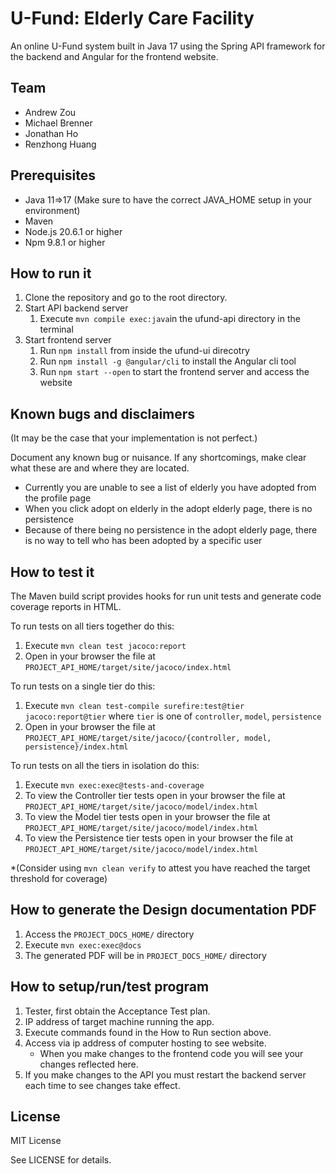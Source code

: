 # U-Fund:  Elderly Care Facility

An online U-Fund system built in Java 17 using the Spring API framework for the backend and Angular for the frontend website.

## Team

- Andrew Zou
- Michael Brenner
- Jonathan Ho
- Renzhong Huang

## Prerequisites

- Java 11=>17 (Make sure to have the correct JAVA_HOME setup in your environment)
- Maven
- Node.js 20.6.1 or higher
- Npm 9.8.1 or higher

## How to run it

1. Clone the repository and go to the root directory.
2. Start API backend server
   1. Execute `mvn compile exec:java`in the ufund-api directory in the terminal
3. Start frontend server
   1. Run `npm install` from inside the ufund-ui direcotry
   2. Run `npm install -g @angular/cli` to install the Angular cli tool
   3. Run `npm start --open` to start the frontend server and access the website

## Known bugs and disclaimers

(It may be the case that your implementation is not perfect.)

Document any known bug or nuisance.
If any shortcomings, make clear what these are and where they are located.

- Currently you are unable to see a list of elderly you have adopted from the profile page
- When you click adopt on elderly in the adopt elderly page, there is no persistence
- Because of there being no persistence in the adopt elderly page, there is no way to tell who has been adopted by a specific user

## How to test it

The Maven build script provides hooks for run unit tests and generate code coverage
reports in HTML.

To run tests on all tiers together do this:

1. Execute `mvn clean test jacoco:report`
2. Open in your browser the file at `PROJECT_API_HOME/target/site/jacoco/index.html`

To run tests on a single tier do this:

1. Execute `mvn clean test-compile surefire:test@tier jacoco:report@tier` where `tier` is one of `controller`, `model`, `persistence`
2. Open in your browser the file at `PROJECT_API_HOME/target/site/jacoco/{controller, model, persistence}/index.html`

To run tests on all the tiers in isolation do this:

1. Execute `mvn exec:exec@tests-and-coverage`
2. To view the Controller tier tests open in your browser the file at `PROJECT_API_HOME/target/site/jacoco/model/index.html`
3. To view the Model tier tests open in your browser the file at `PROJECT_API_HOME/target/site/jacoco/model/index.html`
4. To view the Persistence tier tests open in your browser the file at `PROJECT_API_HOME/target/site/jacoco/model/index.html`

*(Consider using `mvn clean verify` to attest you have reached the target threshold for coverage)

## How to generate the Design documentation PDF

1. Access the `PROJECT_DOCS_HOME/` directory
2. Execute `mvn exec:exec@docs`
3. The generated PDF will be in `PROJECT_DOCS_HOME/` directory

## How to setup/run/test program

1. Tester, first obtain the Acceptance Test plan.
2. IP address of target machine running the app.
3. Execute commands found in the How to Run section above.
4. Access via ip address of computer hosting to see website.
   - When you make changes to the frontend code you will see your changes reflected here.
5. If you make changes to the API you must restart the backend server each time to see changes take effect.

## License

MIT License

See LICENSE for details.
